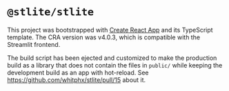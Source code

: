 # `@stlite/stlite`

This project was bootstrapped with [Create React App](https://github.com/facebook/create-react-app) and its TypeScript template. The CRA version was v4.0.3, which is compatible with the Streamlit frontend.

The build script has been ejected and customized to make the production build as a library that does not contain the files in `public/` while keeping the development build as an app with hot-reload. See https://github.com/whitphx/stlite/pull/15 about it.

